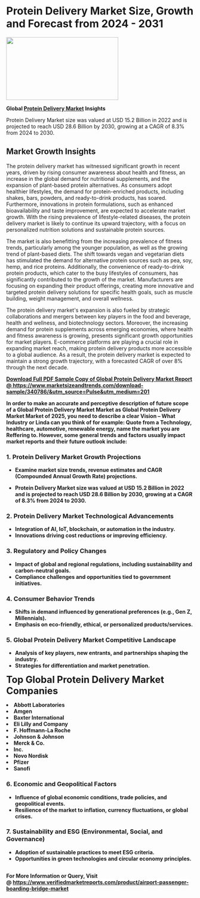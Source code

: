 <H1>Protein Delivery Market Size, Growth and Forecast from 2024 - 2031</H1><img class="aligncenter size-medium wp-image-584254" src="https://thirdeyenews.in/wp-content/uploads/2024/09/Global-Market-Research-300x168.jpeg" alt="" width="300" height="168" /><p><strong>Global&nbsp;<a href="https://www.marketsizeandtrends.com/download-sample/340786/&amp;utm_source=Pulse&amp;utm_medium=201">Protein Delivery Market</a> Insights</strong></p><p>Protein Delivery Market size was valued at USD 15.2 Billion in 2022 and is projected to reach USD 28.6 Billion by 2030, growing at a CAGR of 8.3% from 2024 to 2030.</p><p><h2>Market Growth Insights</h2> <p>The protein delivery market has witnessed significant growth in recent years, driven by rising consumer awareness about health and fitness, an increase in the global demand for nutritional supplements, and the expansion of plant-based protein alternatives. As consumers adopt healthier lifestyles, the demand for protein-enriched products, including shakes, bars, powders, and ready-to-drink products, has soared. Furthermore, innovations in protein formulations, such as enhanced bioavailability and taste improvement, are expected to accelerate market growth. With the rising prevalence of lifestyle-related diseases, the protein delivery market is likely to continue its upward trajectory, with a focus on personalized nutrition solutions and sustainable protein sources.</p> <p><strong><a href="sample-download-link"></a></strong></p> <p>The market is also benefitting from the increasing prevalence of fitness trends, particularly among the younger population, as well as the growing trend of plant-based diets. The shift towards vegan and vegetarian diets has stimulated the demand for alternative protein sources such as pea, soy, hemp, and rice proteins. Additionally, the convenience of ready-to-drink protein products, which cater to the busy lifestyles of consumers, has significantly contributed to the growth of the market. Manufacturers are focusing on expanding their product offerings, creating more innovative and targeted protein delivery solutions for specific health goals, such as muscle building, weight management, and overall wellness.</p> <p>The protein delivery market's expansion is also fueled by strategic collaborations and mergers between key players in the food and beverage, health and wellness, and biotechnology sectors. Moreover, the increasing demand for protein supplements across emerging economies, where health and fitness awareness is growing, presents significant growth opportunities for market players. E-commerce platforms are playing a crucial role in expanding market reach, making protein delivery products more accessible to a global audience. As a result, the protein delivery market is expected to maintain a strong growth trajectory, with a forecasted CAGR of over 8% through the next decade.</p> <p><strong><a href="get-more-link"></p><p><span class=""><strong>Download Full PDF Sample Copy of Global Protein Delivery Market Report</strong> @ <a href="https://www.marketsizeandtrends.com/download-sample/340786/&amp;utm_source=Pulse&amp;utm_medium=201" target="_blank">https://www.marketsizeandtrends.com/download-sample/340786/&amp;utm_source=Pulse&amp;utm_medium=201</a></span></p><p>In order to make an accurate and perceptive description of future scope of a Global&nbsp;Protein Delivery Market Market as Global&nbsp;Protein Delivery Market Market of 2025, you need to describe a clear Vision &ndash; What Industry or Linda can you think of for example: Quote from a Technology, healthcare, automotive, renewable energy, name the market you are Reffering to. However, some general trends and factors usually impact market reports and their future outlook include:</p><h3>1.&nbsp;<strong>Protein Delivery Market Growth Projections</strong></h3><ul><li>Examine market size trends, revenue estimates and CAGR (Compounded Annual Growth Rate) projections.</li><li><p>Protein Delivery Market size was valued at USD 15.2 Billion in 2022 and is projected to reach USD 28.6 Billion by 2030, growing at a CAGR of 8.3% from 2024 to 2030.</p></li></ul><h3>2.&nbsp;<strong>Protein Delivery Market Technological Advancements</strong></h3><ul><li>Integration of AI, IoT, blockchain, or automation in the industry.</li><li>Innovations driving cost reductions or improving efficiency.</li></ul><h3>3.&nbsp;<strong>Regulatory and Policy Changes</strong></h3><ul><li>Impact of global and regional regulations, including sustainability and carbon-neutral goals.</li><li>Compliance challenges and opportunities tied to government initiatives.</li></ul><h3>4.&nbsp;<strong>Consumer Behavior Trends</strong></h3><ul><li>Shifts in demand influenced by generational preferences (e.g., Gen Z, Millennials).</li><li>Emphasis on eco-friendly, ethical, or personalized products/services.</li></ul><h3>5.&nbsp;<strong>Global Protein Delivery Market Competitive Landscape</strong></h3><ul><li>Analysis of key players, new entrants, and partnerships shaping the industry.</li><li>Strategies for differentiation and market penetration.</li></ul><p data-pm-slice="1 1 []"><span style="color: inherit; font-family: inherit; font-size: 25px;">Top Global Protein Delivery Market Companies</span></p><div class="" data-test-id=""><p><li>Abbott Laboratories</li><li> Amgen</li><li> Baxter International</li><li> Eli Lilly and Company</li><li> F. Hoffmann-La Roche</li><li> Johnson & Johnson</li><li> Merck & Co.</li><li> Inc.</li><li> Novo Nordisk</li><li> Pfizer</li><li> Sanofi</li></p></div><h3>6.&nbsp;<strong>Economic and Geopolitical Factors</strong></h3><ul><li>Influence of global economic conditions, trade policies, and geopolitical events.</li><li>Resilience of the market to inflation, currency fluctuations, or global crises.</li></ul><h3>7.&nbsp;<strong>Sustainability and ESG (Environmental, Social, and Governance)</strong></h3><ul><li>Adoption of sustainable practices to meet ESG criteria.</li><li>Opportunities in green technologies and circular economy principles.</li></ul><h2><strong style="font-size: 14px;">For More Information or Query, Visit @&nbsp;</strong><a style="background-color: #ffffff; font-size: 14px;" href="https://www.marketsizeandtrends.com/report/protein-delivery-market/" target="_blank">https://www.verifiedmarketreports.com/product/airport-passenger-boarding-bridge-market</a></h2>
